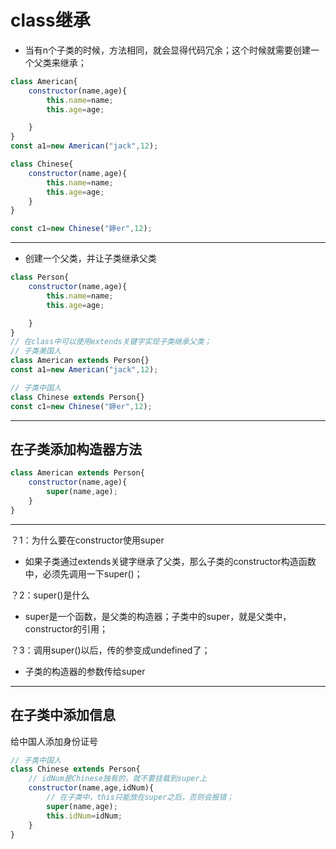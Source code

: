 # class继承
- 当有n个子类的时候，方法相同，就会显得代码冗余；这个时候就需要创建一个父类来继承；
```js
class American{
    constructor(name,age){
        this.name=name;
        this.age=age;

    }
}
const a1=new American("jack",12);

class Chinese{
    constructor(name,age){
        this.name=name;
        this.age=age;
    }
}

const c1=new Chinese("婷er",12);
```
---

- 创建一个父类，并让子类继承父类
```js
class Person{
    constructor(name,age){
        this.name=name;
        this.age=age;

    }
}
// 在class中可以使用extends关键字实现子类继承父类；
// 子类美国人
class American extends Person{}
const a1=new American("jack",12);

// 子类中国人
class Chinese extends Person{}
const c1=new Chinese("婷er",12);
```

---

## 在子类添加构造器方法
```js
class American extends Person{
    constructor(name,age){
        super(name,age);
    }
}
```
---

？1：为什么要在constructor使用super

- 如果子类通过extends关键字继承了父类，那么子类的constructor构造函数中，必须先调用一下super()；


？2：super()是什么
- super是一个函数，是父类的构造器；子类中的super，就是父类中，constructor的引用；


？3：调用super()以后，传的参变成undefined了；
- 子类的构造器的参数传给super

---

## 在子类中添加信息
给中国人添加身份证号
```js
// 子类中国人
class Chinese extends Person{
    // idNum是Chinese独有的，就不要挂载到super上
    constructor(name,age,idNum){
        // 在子类中，this只能放在super之后，否则会报错；
        super(name,age);
        this.idNum=idNum;
    }
}
```